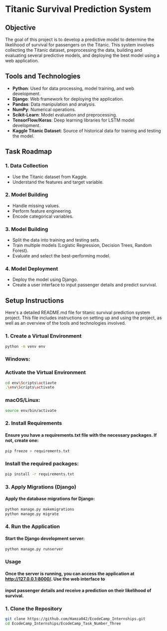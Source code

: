 
# Titanic Survival Prediction System

## Objective

The goal of this project is to develop a predictive model to determine the likelihood of survival for passengers on the Titanic. This system involves collecting the Titanic dataset, preprocessing the data, building and evaluating several predictive models, and deploying the best model using a web application.

## Tools and Technologies

- **Python**: Used for data processing, model training, and web development.
- **Django**: Web framework for deploying the application.
- **Pandas**: Data manipulation and analysis.
- **NumPy**: Numerical operations.
- **Scikit-Learn**: Model evaluation and preprocessing.
- **TensorFlow/Keras**: Deep learning libraries for LSTM model development.
- **Kaggle Titanic Dataset**: Source of historical data for training and testing the model.

## Task Roadmap

### 1. Data Collection
- Use the Titanic dataset from Kaggle.
- Understand the features and target variable.

### 2. Model Building
- Handle missing values.
- Perform feature engineering.
- Encode categorical variables.

### 3. Model Building
- Split the data into training and testing sets.
- Train multiple models (Logistic Regression, Decision Trees, Random Forest).
- Evaluate and select the best-performing model.

### 4. Model Deployment
- Deploy the model using Django.
- Create a user interface to input passenger details and predict survival.

## Setup Instructions

Here's a detailed README.md file for titanic survival prediction system project. This file includes instructions on setting up and using the project, as well as an overview of the tools and technologies involved.


### 1. Create a Virtual Environment
```bash
python -m venv env
```

### Windows:
### Activate the Virtual Environment
```bash
cd env\Scripts\actiavte
.\env\Scripts\activate
```
### macOS/Linux:
```bash
source env/bin/activate
```

### 2. Install Requirements
#### Ensure you have a requirements.txt file with the necessary packages. If not, create one:
```bash
pip freeze > requirements.txt
```
### Install the required packages:
```bash
pip install -r requirements.txt
```

### 3. Apply Migrations (Django)
#### Apply the database migrations for Django:
```bash
python manage.py makemigrations
python manage.py migrate
```

### 4. Run the Application
#### Start the Django development server:
```bash
python manage.py runserver
```

### Usage
#### Once the server is running, you can access the application at http://127.0.0.1:8000/. Use the web interface to 
#### input passenger details and receive a prediction on their likelihood of survival.

### 1. Clone the Repository

```bash
git clone https://github.com/Hamza042/EcodeCamp_Internships.git
cd EcodeCamp_Internships/EcodeCamp_Task_Number_Three





